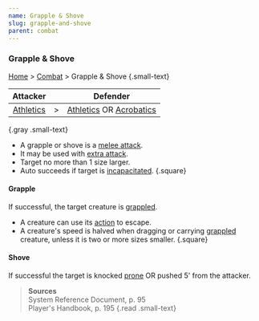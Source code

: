```yaml
---
name: Grapple & Shove
slug: grapple-and-shove
parent: combat
---
```

### Grapple & Shove
[Home](dm-operations-center) > [Combat](combat) > Grapple & Shove {.small-text}

| Attacker               |     |        Defender                                    |
| :--------------------: | --: | :------------------------------------------------: |
| [Athletics](athletics) |  >  | [Athletics](athletics) OR [Acrobatics](acrobatics) |
{.gray .small-text}

- A grapple or shove is a [melee attack](attack-melee).
- It may be used with [extra attack](extra-attack).
- Target no more than 1 size larger.
- Auto succeeds if target is [incapacitated](incapacitated).
{.square}

#### Grapple
If successful, the target creature is [grappled](grappled).
- A creature can use its [action](action) to escape.
- A creature's speed is halved when dragging or carrying [grappled](grappled) creature, unless it is two or more sizes smaller.
{.square}

#### Shove
If successful the target is knocked [prone](prone) OR pushed 5' from the attacker.

> **Sources** <br/>
> System Reference Document, p. 95<br/>
> Player's Handbook, p. 195
{.read .small-text}
